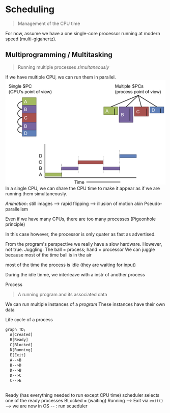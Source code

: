 # Scheduling
> Management of the CPU time

For now, assume we have a one single-core processor running at modern speed (multi-gigahertz).

## Multiprogramming / Multitasking
> Running multiple processes *simultaneously*

If we have multiple CPU, we can run them in parallel.![](Assets/Basics%20of%20Scheduling.png)
In a single CPU, we can share the CPU time to make it appear as if we are running them simultaneously.

*Animation*: still images --> rapid flipping --> illusion of motion
akin
Pseudo-parallelism


Even if we have many CPUs, there are too many processes (Pigeonhole principle)

In this case however, the processor is only quater as fast as advertised.

From the program's perspective we really have a slow hardware. However, not true.
Juggling: The ball = process; hand = processor
We can juggle because most of the time ball is in the air

most of the time the process is idle (they are waiting for input)

During the idle tinme, we interleave with a instr of another process

Process
> A running program and its associated data


We can run multiple instances of a *program*
These instances have their own data

Life cycle of a process
```mermaid
graph TD; 
  A[Created] 
  B[Ready]
  C[Blocked]
  D[Running]
  E[Exit] 
  A-->B
  B-->D
  D-->B
  D-->C
  C-->E
  
```
Ready (has everything needed to run except CPU time)
scheduler selects one of the ready processes
BLocked = (waiting)
Running --> Exit via `exit()` --> we are now in OS -- : run scueduler